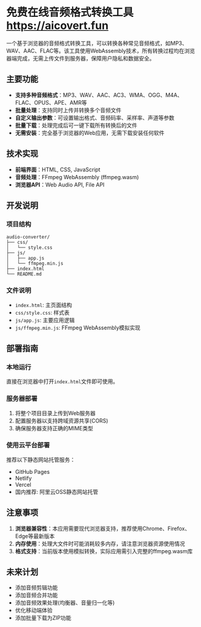 # 免费在线音频格式转换工具 https://aicovert.fun

一个基于浏览器的音频格式转换工具，可以转换各种常见音频格式，如MP3、WAV、AAC、FLAC等。该工具使用WebAssembly技术，所有转换过程均在浏览器端完成，无需上传文件到服务器，保障用户隐私和数据安全。

## 主要功能

- **支持多种音频格式**：MP3、WAV、AAC、AC3、WMA、OGG、M4A、FLAC、OPUS、APE、AMR等
- **批量处理**：支持同时上传并转换多个音频文件
- **自定义输出参数**：可设置输出格式、音频码率、采样率、声道等参数
- **批量下载**：处理完成后可一键下载所有转换后的文件
- **无需安装**：完全基于浏览器的Web应用，无需下载安装任何软件

## 技术实现

- **前端界面**：HTML, CSS, JavaScript
- **音频处理**：FFmpeg WebAssembly (ffmpeg.wasm)
- **浏览器API**：Web Audio API, File API

## 开发说明

### 项目结构
```
audio-converter/
├── css/
│   └── style.css
├── js/
│   ├── app.js
│   └── ffmpeg.min.js
├── index.html
└── README.md
```

### 文件说明
- `index.html`: 主页面结构
- `css/style.css`: 样式表
- `js/app.js`: 主要应用逻辑
- `js/ffmpeg.min.js`: FFmpeg WebAssembly模拟实现

## 部署指南

### 本地运行
直接在浏览器中打开`index.html`文件即可使用。

### 服务器部署
1. 将整个项目目录上传到Web服务器
2. 配置服务器以支持跨域资源共享(CORS)
3. 确保服务器支持正确的MIME类型

### 使用云平台部署
推荐以下静态网站托管服务：
- GitHub Pages
- Netlify
- Vercel
- 国内推荐: 阿里云OSS静态网站托管

## 注意事项

1. **浏览器兼容性**：本应用需要现代浏览器支持，推荐使用Chrome、Firefox、Edge等最新版本
2. **内存使用**：处理大文件时可能消耗较多内存，请注意浏览器资源使用情况
3. **格式支持**：当前版本使用模拟转换，实际应用需引入完整的ffmpeg.wasm库

## 未来计划

- 添加音频剪辑功能
- 添加音频合并功能
- 添加音频效果处理(均衡器、音量归一化等)
- 优化移动端体验
- 添加批量下载为ZIP功能 
